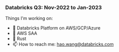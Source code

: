 ### Databricks Q3: Nov-2022 to Jan-2023

Things I'm working on:

- 🌱 Databricks Platform on AWS/GCP/Azure
- 🌱 AWS SAA
- 🌱 Rust
- 📫 How to reach me: hao.wang@databricks.com

<!--
**hwang-db/hwang-db** is a ✨ _special_ ✨ repository because its `README.md` (this file) appears on your GitHub profile.
-->
